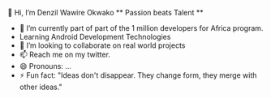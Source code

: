 👋 Hi, I’m Denzil Wawire Okwako 
** Passion beats Talent **

- 🌱 I’m currently part of part of the 1 million developers for Africa program.
- Learning Android Development Technologies 
- 💞️ I’m looking to collaborate on real world projects
- 📫 Reach me on my twitter.
- 😄 Pronouns: ...
- ⚡ Fun fact: "Ideas don't disappear. They change form, they merge with other ideas."


<!---
dokwako/dokwako is a ✨ special ✨ repository because its `README.md` (this file) appears on your GitHub profile.
You can click the Preview link to take a look at your changes.
--->
